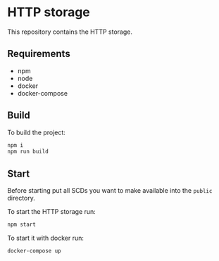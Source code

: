 # HTTP storage

This repository contains the HTTP storage.

## Requirements

- npm
- node
- docker
- docker-compose

## Build

To build the project:

```bash
npm i
npm run build
```

## Start

Before starting put all SCDs you want to make available into the `public` directory.

To start the HTTP storage run:

```bash
npm start
```

To start it with docker run:

```bash
docker-compose up
```
